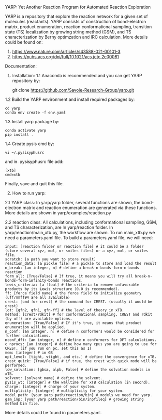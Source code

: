 YARP: Yet Another Reaction Program for Automated Reaction Exploration

YARP is a repository that explore the reaction network for a given set of molecules (reactants). YARP consists of construction of bond-electron matrix, product enumeration, reaction conformational sampling, transition state (TS) localization by growing string method (GSM), and TS characterization by Berny optimzation and IRC calculation. More details could be found on:

1. https://www.nature.com/articles/s43588-021-00101-3
2. https://pubs.acs.org/doi/full/10.1021/acs.jctc.2c00081

Documentation:

1. Installation:
1.1 Anaconda is recommended and you can get YARP repository by:

   git clone https://github.com/Savoie-Research-Group/yarp.git

1.2 Build the YARP environment and install required packages by:
    
    cd yarp
    conda env create -f env.yaml

1.3 Install yarp package by:
    
    conda activate yarp
    pip install .

1.4 Create pysis cmd by:
    
    vi ~/.pysisyphusrc
    
and in .pysisyphusrc file add:
    
    [xtb]
    cmd=xtb
Finally, save and quit this file.

2. How to run yarp:

2.1 YARP class:
    In yarp/yarp folder, several functions are shown, the bond-electron matrix and reaction enumeration are generated via these functions. More details are shown in yarp/examples/reaction.py 

2.2 reaction class:
    All calculations, including conformational sampling, GSM, and TS characterization, are In yarp/reaction folder. In yarp/reaction/main_xtb.py, the workflow are shown. To run main_xtb.py we need a parameters.yaml file. To build a parameters.yaml file, we will need:
    
    input: [reaction folder or reaction file] # it could be a folder (store several xyz, mol, or smiles files) or a xyz, mol, or smiles file.
    scratch: [a path you want to store result]
    reaction_data: [a pickle file] # a pickle to store and load the result
    n_break: [an integer, n] # define a break-n-bonds-form-n-bonds reaction
    form_all: [True/False] # If true, it means you will try all break-n-bonds-form-infinity-bonds reactions.
    lewis_criteria: [a float] # the criteria to remove unfavorable products by its Lewis structure (0.0 is recommended).
    ff: [force field name] # the force field to initialize geometry (uff/mmff94 are all available)
    crest: [cmd for crest] # the command for CREST. (usually it would be crest)
    lot: [gfn2, gfn1, gfn-ff] # the level of theory in xTB.
    method: [crest/rdkit] # for conformational sampling, CREST and rdkit (by uff) are available options.
    enumeration: [True/False] # If it's true, it means that product enumeration will be applied.
    n_conf: [an integer, n] # define n conformers would be considered for further calculations.
    nconf_dft: [an integer, n] # define n conformers for DFT calculations.
    c_nprocs: [an integer] # define how many cpus you are going to use for CREST. (if you run on pc, set this as 1)
    mem: [integer] # in GB
    opt_level: [tight, vtight, and etc.] # define the convergence for xTB.
    crest_quick: [True/False] # if true, the crest with quick mode will be performed.
    low_solvation: [gbsa, alpb, False] # define the solvation models in xTB.
    solvent: [solvent name] # define the solvent.
    pysis_wt: [integer] # the walltime for xTB calculation (in second).
    charge: [integer] # charge of your system.
    multiplicity: [integer] # multiplicity for your system.
    model_path: [your yarp path/reaction/bin] # models we need for yarp.
    gsm_inp: [your yarp path/reaction/bin/inpfileq] # growing string method bin file.

More details could be found in parameters.yaml.
